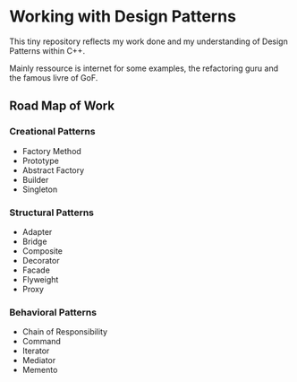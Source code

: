 # Working with Design Patterns

This tiny repository reflects my work done and my understanding of Design Patterns within C++.

Mainly ressource is internet for some examples, the refactoring guru and the famous livre of GoF.

## Road Map of Work

### Creational Patterns

- Factory Method
- Prototype
- Abstract Factory
- Builder
- Singleton

### Structural Patterns

- Adapter
- Bridge
- Composite
- Decorator
- Facade
- Flyweight
- Proxy
  
### Behavioral Patterns

- Chain of Responsibility
- Command
- Iterator
- Mediator
- Memento
